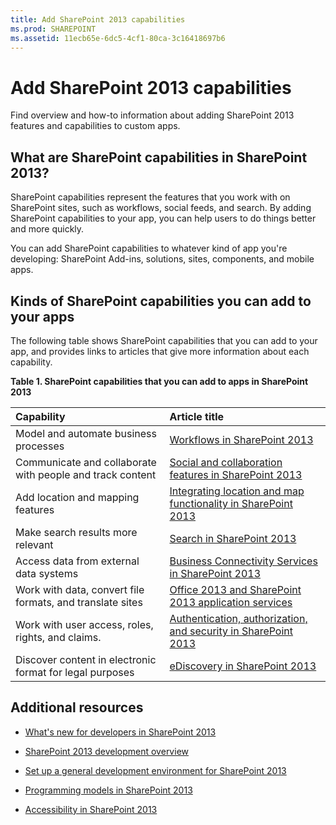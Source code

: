 ```yaml
---
title: Add SharePoint 2013 capabilities
ms.prod: SHAREPOINT
ms.assetid: 11ecb65e-6dc5-4cf1-80ca-3c16418697b6
---
```



# Add SharePoint 2013 capabilities
Find overview and how-to information about adding SharePoint 2013 features and capabilities to custom apps. 
## What are SharePoint capabilities in SharePoint 2013?
<a name="bkmk_whatIs"> </a>

SharePoint capabilities represent the features that you work with on SharePoint sites, such as workflows, social feeds, and search. By adding SharePoint capabilities to your app, you can help users to do things better and more quickly. 
  
    
    
You can add SharePoint capabilities to whatever kind of app you're developing: SharePoint Add-ins, solutions, sites, components, and mobile apps. 
  
    
    

## Kinds of SharePoint capabilities you can add to your apps
<a name="bkmk_inThisSection"> </a>

The following table shows SharePoint capabilities that you can add to your app, and provides links to articles that give more information about each capability. 
  
    
    

**Table 1. SharePoint capabilities that you can add to apps in SharePoint 2013**


|**Capability**|**Article title**|
|:-----|:-----|
|Model and automate business processes | [Workflows in SharePoint 2013](workflows-in-sharepoint-2013.md)|
|Communicate and collaborate with people and track content | [Social and collaboration features in SharePoint 2013](social-and-collaboration-features-in-sharepoint-2013.md)|
|Add location and mapping features | [Integrating location and map functionality in SharePoint 2013](integrating-location-and-map-functionality-in-sharepoint-2013.md)|
|Make search results more relevant | [Search in SharePoint 2013](search-in-sharepoint-2013.md)|
|Access data from external data systems | [Business Connectivity Services in SharePoint 2013](business-connectivity-services-in-sharepoint-2013.md)|
|Work with data, convert file formats, and translate sites | [Office 2013 and SharePoint 2013 application services](office-2013-and-sharepoint-2013-application-services.md)|
|Work with user access, roles, rights, and claims. | [Authentication, authorization, and security in SharePoint 2013](authentication-authorization-and-security-in-sharepoint-2013.md)|
|Discover content in electronic format for legal purposes | [eDiscovery in SharePoint 2013](ediscovery-in-sharepoint-2013.md)|
   

## Additional resources
<a name="bk_addresources"> </a>


-  [What's new for developers in SharePoint 2013](what’s-new-for-developers-in-sharepoint-2013.md)
    
  
-  [SharePoint 2013 development overview](sharepoint-2013-development-overview.md)
    
  
-  [Set up a general development environment for SharePoint 2013](set-up-a-general-development-environment-for-sharepoint-2013.md)
    
  
-  [Programming models in SharePoint 2013](programming-models-in-sharepoint-2013.md)
    
  
-  [Accessibility in SharePoint 2013](accessibility-in-sharepoint-2013.md)
    
  

  
    
    

